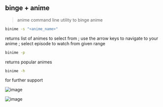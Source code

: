 ## binge + anime
> anime command line utility to binge anime

```sh
binime -s "<anime_name>"
```
returns list of animes to select from ; use the arrow keys to navigate to your anime ; select episode to watch from given range

```sh
binime -p
```
returns popular animes

```sh
binime -h
```
for further support

![image](https://user-images.githubusercontent.com/76115770/205278809-9bb9772c-58fb-4ee4-a37a-2955484d46d7.png)

![image](https://user-images.githubusercontent.com/76115770/205278907-c8df3661-eff8-42b4-8071-afc078b8a92c.png)
